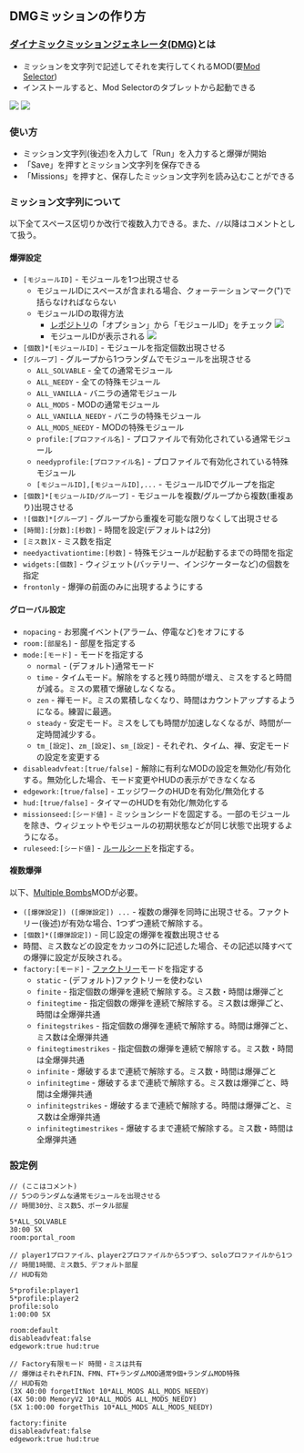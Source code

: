 ﻿## DMGミッションの作り方

### [ダイナミックミッションジェネレータ(DMG)](https://steamcommunity.com/sharedfiles/filedetails/?id=1633427044)とは

* ミッションを文字列で記述してそれを実行してくれるMOD(要[Mod Selector](https://steamcommunity.com/sharedfiles/filedetails/?id=801400247))
* インストールすると、Mod Selectorのタブレットから起動できる

![](pic3.png)
![](pic4.png)

### 使い方

* ミッション文字列(後述)を入力して「Run」を入力すると爆弾が開始
* 「Save」を押すとミッション文字列を保存できる
* 「Missions」を押すと、保存したミッション文字列を読み込むことができる

### ミッション文字列について

以下全てスペース区切りか改行で複数入力できる。また、`//`以降はコメントとして扱う。

#### 爆弾設定

* `[モジュールID]` - モジュールを1つ出現させる
  * モジュールIDにスペースが含まれる場合、クォーテーションマーク(")で括らなければならない
  * モジュールIDの取得方法
    * [レポジトリ](https://ktane.timwi.de/?lang=ja)の「オプション」から「モジュールID」をチェック
      ![](pic18.png)
    * モジュールIDが表示される
      ![](pic19.png)
* `[個数]*[モジュールID]` - モジュールを指定個数出現させる
* `[グループ]` - グループから1つランダムでモジュールを出現させる
  * `ALL_SOLVABLE` - 全ての通常モジュール
  * `ALL_NEEDY` - 全ての特殊モジュール
  * `ALL_VANILLA` - バニラの通常モジュール
  * `ALL_MODS` - MODの通常モジュール
  * `ALL_VANILLA_NEEDY` - バニラの特殊モジュール
  * `ALL_MODS_NEEDY` - MODの特殊モジュール
  * `profile:[プロファイル名]` - プロファイルで有効化されている通常モジュール
  * `needyprofile:[プロファイル名]` - プロファイルで有効化されている特殊モジュール
  * `[モジュールID],[モジュールID],...` - モジュールIDでグループを指定
* `[個数]*[モジュールID/グループ]` - モジュールを複数/グループから複数(重複あり)出現させる
* `![個数]*[グループ]` - グループから重複を可能な限りなくして出現させる
* `[時間]:[分数]:[秒数]` - 時間を設定(デフォルトは2分)
* `[ミス数]X` - ミス数を指定
* `needyactivationtime:[秒数]` - 特殊モジュールが起動するまでの時間を指定
* `widgets:[個数]` - ウィジェット(バッテリー、インジケーターなど)の個数を指定
* `frontonly` - 爆弾の前面のみに出現するようにする

#### グローバル設定

* `nopacing` - お邪魔イベント(アラーム、停電など)をオフにする
* `room:[部屋名]` - 部屋を指定する
* `mode:[モード]` - モードを指定する
  * `normal` - (デフォルト)通常モード
  * `time` - タイムモード。解除をすると残り時間が増え、ミスをすると時間が減る。ミスの累積で爆破しなくなる。
  * `zen` - 禅モード。ミスの累積しなくなり、時間はカウントアップするようになる。練習に最適。
  * `steady` - 安定モード。ミスをしても時間が加速しなくなるが、時間が一定時間減少する。
  * `tm_[設定]`、`zm_[設定]`、`sm_[設定]` - それぞれ、タイム、禅、安定モードの設定を変更する
* `disableadvfeat:[true/false]` - 解除に有利なMODの設定を無効化/有効化する。無効化した場合、モード変更やHUDの表示ができなくなる
* `edgework:[true/false]` - エッジワークのHUDを有効化/無効化する
* `hud:[true/false]` - タイマーのHUDを有効化/無効化する
* `missionseed:[シード値]` - ミッションシードを固定する。一部のモジュールを除き、ウィジェットやモジュールの初期状態などが同じ状態で出現するようになる。
* `ruleseed:[シード値]` - [ルールシード](https://steamcommunity.com/sharedfiles/filedetails/?id=2037350348)を指定する。

#### 複数爆弾

以下、[Multiple Bombs](https://steamcommunity.com/workshop/filedetails/?id=806104225)MODが必要。

* `([爆弾設定]) ([爆弾設定]) ...` - 複数の爆弾を同時に出現させる。ファクトリー(後述)が有効な場合、1つずつ連続で解除する。
* `[個数]*([爆弾設定])` - 同じ設定の爆弾を複数出現させる
* 時間、ミス数などの設定をカッコの外に記述した場合、その記述以降すべての爆弾に設定が反映される。
* `factory:[モード]` - [ファクトリー](https://steamcommunity.com/sharedfiles/filedetails/?id=1307301431)モードを指定する
  * `static` - (デフォルト)ファクトリーを使わない
  * `finite` - 指定個数の爆弾を連続で解除する。ミス数・時間は爆弾ごと
  * `finitegtime` - 指定個数の爆弾を連続で解除する。ミス数は爆弾ごと、時間は全爆弾共通
  * `finitegstrikes` - 指定個数の爆弾を連続で解除する。時間は爆弾ごと、ミス数は全爆弾共通
  * `finitegtimestrikes` - 指定個数の爆弾を連続で解除する。ミス数・時間は全爆弾共通
  * `infinite` - 爆破するまで連続で解除する。ミス数・時間は爆弾ごと
  * `infinitegtime` - 爆破するまで連続で解除する。ミス数は爆弾ごと、時間は全爆弾共通
  * `infinitegstrikes` - 爆破するまで連続で解除する。時間は爆弾ごと、ミス数は全爆弾共通
  * `infinitegtimestrikes` - 爆破するまで連続で解除する。ミス数・時間は全爆弾共通

  
### 設定例

```
// (ここはコメント)
// 5つのランダムな通常モジュールを出現させる
// 時間30分、ミス数5、ポータル部屋

5*ALL_SOLVABLE 
30:00 5X
room:portal_room
```

```
// player1プロファイル、player2プロファイルから5つずつ、soloプロファイルから1つ
// 時間1時間、ミス数5、デフォルト部屋
// HUD有効

5*profile:player1
5*profile:player2
profile:solo
1:00:00 5X

room:default
disableadvfeat:false
edgework:true hud:true
```

```
// Factory有限モード 時間・ミスは共有
// 爆弾はそれぞれFIN、FMN、FT+ランダムMOD通常9個+ランダムMOD特殊
// HUD有効
(3X 40:00 forgetItNot 10*ALL_MODS ALL_MODS_NEEDY)
(4X 50:00 MemoryV2 10*ALL_MODS ALL_MODS_NEEDY)
(5X 1:00:00 forgetThis 10*ALL_MODS ALL_MODS_NEEDY)

factory:finite
disableadvfeat:false
edgework:true hud:true
```